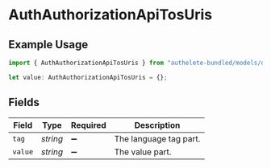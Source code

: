 # AuthAuthorizationApiTosUris

## Example Usage

```typescript
import { AuthAuthorizationApiTosUris } from "authelete-bundled/models/operations";

let value: AuthAuthorizationApiTosUris = {};
```

## Fields

| Field                  | Type                   | Required               | Description            |
| ---------------------- | ---------------------- | ---------------------- | ---------------------- |
| `tag`                  | *string*               | :heavy_minus_sign:     | The language tag part. |
| `value`                | *string*               | :heavy_minus_sign:     | The value part.        |